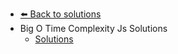 - [⬅️ Back to solutions](../README.md)
- Big O   Time Complexity  Js    Solutions
  - [Solutions](./Solutions.md "Solutions")
